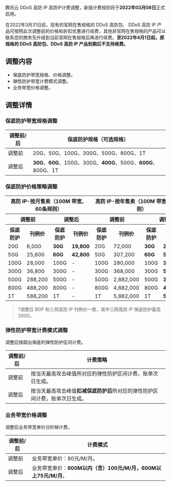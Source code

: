 
腾讯云 DDoS 高防 IP 高防IP计费调整，新版计费规则将于**2022年03月08日**正式启用。

在2022年3月31日前，现有的官网在售规格的 DDoS 高防包、 DDoS 高防 IP 产品可按照此次调整前的价格和折扣优惠进行续费，其他非官网在售规格的产品可以联系您的商务先升级到当前官网在售规格后再进行续费。**至2022年4月1日起，原规格的 DDoS 高防包、DDoS 高防 IP 产品到期后不支持续费。**
## 调整内容
- 保底防护带宽规格、价格调整。
- 弹性防护带宽计费模式调整。
- 业务带宽价格调整。


## 调整详情
### 保底防护带宽规格调整
| 调整前/后 | 保底防护规格（可选规格）                                 |
| ------------- | ------------------------------------------------------------ |
| 调整前        | 20G、50G、100G、300G、500G、800G、1T                         |
| 调整后        | **30G**、**60G**、100G、300G、**400G**、500G、**600G**、800G、1T |

### 保底防护价格策略调整
<table>
<thead>
<tr>
<th colspan=4>高防 IP-按月售卖（100M 带宽、60条规则）</th>
<th colspan=4>高防 IP-按年售卖（100M 带宽、60条规则）</th>
</tr>
</thead>
<tbody><tr>
<th colspan=2>调整前</th>
<th colspan=2>调整后</td>
<th colspan=2>调整前</th>
<th colspan=2>调整后</td>
</tr>
<tr>
<th> 保底防护</th>
<th> 刊例价</th>
<th> 保底防护</th>
<th>刊例价</th>
<th> 保底防护</th>
<th> 刊例价</th>
<th> 保底防护</th>
<th>刊例价</th>
</tr>
<tr>
<td>20G</td>
<td>6,000</td>
<td><strong>30G</strong></td>
<td><strong>19,800</strong></td>
<td>20G</td>
<td>72,000</td>
<td><strong>30G</strong></td>
<td><strong>237,600</strong></td>
</tr>
<tr>
<td>50G</td>
<td>25,600</td>
<td><strong>60G</strong></td>
<td><strong>42,800</strong></td>
<td>50G</td>
<td>307,200</td>
<td><strong>60G</strong></td>
<td><strong>513,600</strong></td>
</tr>
<tr>
<td>100G</td>
<td>28,000</td>
<td>100G</td>
<td>-</td>
<td>100G</td>
<td>280,000</td>
<td>100G</td>
<td><strong>308,000</strong></td>
</tr>
<tr>
<td>300G</td>
<td>36,800</td>
<td>300G</td>
<td>-</td>
<td>300G</td>
<td>368,000</td>
<td>300G</td>
<td><strong>508,000</strong></td>
</tr>
<tr>
<td>500G</td>
<td>288,200</td>
<td>500G</td>
<td>-</td>
<td>500G</td>
<td>2,882,000</td>
<td>500G</td>
<td><strong>3,680,000</strong></td>
</tr>
<tr>
<td>800G</td>
<td>488,200</td>
<td>800G</td>
<td>-</td>
<td>800G</td>
<td>4,882,000</td>
<td>800G</td>
<td><strong>4,982,000</strong></td>
</tr>
<tr>
<td>1T</td>
<td>588,200</td>
<td>1T</td>
<td>-</td>
<td>1T</td>
<td>5,882,000</td>
<td>1T</td>
<td><strong>5,982,000</strong></td>
</tr>
</tbody></table>

>?调整后 BGP 和三网高防 IP 刊例价一致，其中三网高防 IP 保底防护最高300G。
>

### 弹性防护带宽计费模式调整
调整后按超出保底的弹性防护区间计费。

| 调整前/后| 计费策略                                               |
| ------------- | ------------------------------------------------------------ |
| 调整前        | 按当天最高攻击峰值所对应的弹性防护区间计费，账单次日生成。   |
| 调整后        | 按当天最高攻击峰值**扣减保底防护后**所对应的弹性防护区间计费，账单次日生成。 |



### 业务带宽价格调整
调整后业务带宽单价分阶梯计费。

| **调整前/后** | **计费模式**                                                 |
| ------------- | ------------------------------------------------------------ |
| 调整前        | 业务带宽单价：90元/M/月。                                    |
| 调整后        | 业务带宽单价：**600M以内（含）100元/M/月，600M以上75元/M/月**。 |

 



